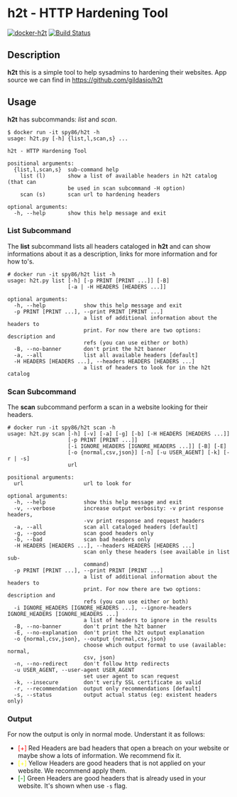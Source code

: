 # h2t - HTTP Hardening Tool

[![docker-h2t](https://img.shields.io/badge/spy86-h2t-blue.svg)](https://cloud.docker.com/repository/docker/spy86/h2t) [![Build Status](https://travis-ci.org/spy86/docker-h2t.svg?branch=master)](https://travis-ci.org/spy86/docker-h2t)

## Description

**h2t** this is a simple tool to help sysadmins to hardening their websites. App source we can find in https://github.com/gildasio/h2t

## Usage

**h2t** has subcommands: *list* and *scan*.

~~~
$ docker run -it spy86/h2t -h
usage: h2t.py [-h] {list,l,scan,s} ...

h2t - HTTP Hardening Tool

positional arguments:
  {list,l,scan,s}  sub-command help
    list (l)       show a list of available headers in h2t catalog (that can
                   be used in scan subcommand -H option)
    scan (s)       scan url to hardening headers

optional arguments:
  -h, --help       show this help message and exit
~~~

### List Subcommand

The **list** subcommand lists all headers cataloged in **h2t** and can show informations about it as a description, links for more information and for how to's.

~~~
# docker run -it spy86/h2t list -h
usage: h2t.py list [-h] [-p PRINT [PRINT ...]] [-B]
                   [-a | -H HEADERS [HEADERS ...]]

optional arguments:
  -h, --help            show this help message and exit
  -p PRINT [PRINT ...], --print PRINT [PRINT ...]
                        a list of additional information about the headers to
                        print. For now there are two options: description and
                        refs (you can use either or both)
  -B, --no-banner       don't print the h2t banner
  -a, --all             list all available headers [default]
  -H HEADERS [HEADERS ...], --headers HEADERS [HEADERS ...]
                        a list of headers to look for in the h2t catalog
~~~

### Scan Subcommand

The **scan** subcommand perform a scan in a website looking for their headers.

~~~
# docker run -it spy86/h2t scan -h
usage: h2t.py scan [-h] [-v] [-a] [-g] [-b] [-H HEADERS [HEADERS ...]]
                   [-p PRINT [PRINT ...]]
                   [-i IGNORE_HEADERS [IGNORE_HEADERS ...]] [-B] [-E]
                   [-o {normal,csv,json}] [-n] [-u USER_AGENT] [-k] [-r | -s]
                   url

positional arguments:
  url                   url to look for

optional arguments:
  -h, --help            show this help message and exit
  -v, --verbose         increase output verbosity: -v print response headers,
                        -vv print response and request headers
  -a, --all             scan all cataloged headers [default]
  -g, --good            scan good headers only
  -b, --bad             scan bad headers only
  -H HEADERS [HEADERS ...], --headers HEADERS [HEADERS ...]
                        scan only these headers (see available in list sub-
                        command)
  -p PRINT [PRINT ...], --print PRINT [PRINT ...]
                        a list of additional information about the headers to
                        print. For now there are two options: description and
                        refs (you can use either or both)
  -i IGNORE_HEADERS [IGNORE_HEADERS ...], --ignore-headers IGNORE_HEADERS [IGNORE_HEADERS ...]
                        a list of headers to ignore in the results
  -B, --no-banner       don't print the h2t banner
  -E, --no-explanation  don't print the h2t output explanation
  -o {normal,csv,json}, --output {normal,csv,json}
                        choose which output format to use (available: normal,
                        csv, json)
  -n, --no-redirect     don't follow http redirects
  -u USER_AGENT, --user-agent USER_AGENT
                        set user agent to scan request
  -k, --insecure        don't verify SSL certificate as valid
  -r, --recommendation  output only recommendations [default]
  -s, --status          output actual status (eg: existent headers only)

~~~

### Output

For now the output is only in normal mode. Understant it as follows:

* <span style="color:red;">[+]</span> Red Headers are bad headers that open a breach on your website or maybe show a lots of information. We recommend fix it.
* <span style="color:yellow;">[+]</span> Yellow Headers are good headers that is not applied on your website. We recommend apply them.
* <span style="color:green">[-]</span> Green Headers are good headers that is already used in your website. It's shown when use `-s` flag.
